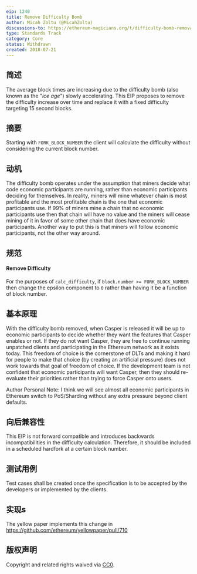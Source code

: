 ```yaml
---
eip: 1240
title: Remove Difficulty Bomb
author: Micah Zoltu (@MicahZoltu)
discussions-to: https://ethereum-magicians.org/t/difficulty-bomb-removal/832
type: Standards Track
category: Core
status: Withdrawn
created: 2018-07-21
---
```


## 简述
The average block times are increasing due to the difficulty bomb (also known as the "_ice age_") slowly accelerating. This EIP proposes to remove the difficulty increase over time and replace it with a fixed difficulty targeting 15 second blocks.

## 摘要
Starting with `FORK_BLOCK_NUMBER` the client will calculate the difficulty without considering the current block number.

## 动机
The difficulty bomb operates under the assumption that miners decide what code economic participants are running, rather than economic participants deciding for themselves.  In reality, miners will mine whatever chain is most profitable and the most profitable chain is the one that economic participants use.  If 99% of miners mine a chain that no economic participants use then that chain will have no value and the miners will cease mining of it in favor of some other chain that does have economic participants.  Another way to put this is that miners will follow economic participants, not the other way around.

## 规范
#### Remove Difficulty
For the purposes of `calc_difficulty`, if `block.number >= FORK_BLOCK_NUMBER` then change the epsilon component to `0` rather than having it be a function of block number.

## 基本原理
With the difficulty bomb removed, when Casper is released it will be up to economic participants to decide whether they want the features that Casper enables or not.  If they do not want Casper, they are free to continue running unpatched clients and participating in the Ethereum network as it exists today.  This freedom of choice is the cornerstone of DLTs and making it hard for people to make that choice (by creating an artificial pressure) does not work towards that goal of freedom of choice.  If the development team is not confident that economic participants will want Casper, then they should re-evaluate their priorities rather than trying to force Casper onto users.

Author Personal Note: I think we will see almost all economic participants in Ethereum switch to PoS/Sharding without any extra pressure beyond client defaults.

## 向后兼容性
This EIP is not forward compatible and introduces backwards incompatibilities in the difficulty calculation. Therefore, it should be included in a scheduled hardfork at a certain block number.

## 测试用例
Test cases shall be created once the specification is to be accepted by the developers or implemented by the clients.

## 实现s
The yellow paper implements this change in https://github.com/ethereum/yellowpaper/pull/710

## 版权声明
Copyright and related rights waived via [CC0](../LICENSE.md).
